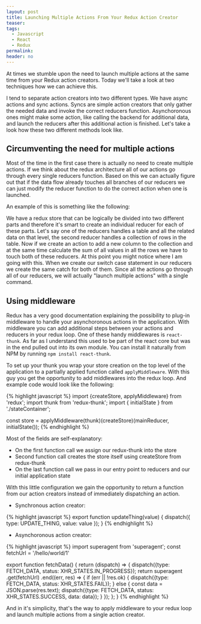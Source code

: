 ```yaml
---
layout: post
title: Launching Multiple Actions From Your Redux Action Creator
teaser:
tags:
  - Javascript
  - React
  - Redux
permalink:
header: no
---
```


At times we stumble upon the need to launch multiple actions at the same time from your Redux action creators. Today we'll take a look at two techniques how we can achieve this.

I tend to separate action creators into two different types. We have async actions and sync actions. Syncs are simple action creators that only gather the needed data and invoke the correct reducers function. Asynchoronous ones might make some action, like calling the backend for additional data, and launch the reducers after this additional action is finished. Let's take a look how these two different methods look like.

## Circumventing the need for multiple actions

Most of the time in the first case there is actually no need to create multiple actions. If we think about the redux architecture all of our actions go through every single reducers function. Based on this we can actually figure out that if the data flow already touches all branches of our reducers we can just modify the reducer function to do the correct action when one is launched.

An example of this is something like the following:

We have a redux store that can be logically be divided into two different parts and therefore it's smart to create an individual reducer for each of these parts. Let's say one of the reducers handles a table and all the related data on that level, the second reducer handles a collection of rows in the table. Now if we create an action to add a new column to the collection and at the same time calculate the sum of all values in all the rows we have to touch both of these reducers. At this point you might notice where I am going with this. When we create our switch case statement in our reducers we create the same catch for both of them. Since all the actions go through all of our reducers, we will actually "launch multiple actions" with a single command.

## Using middleware

Redux has a very good documentation explaining the possibility to plug-in middleware to handle your asynchoronous actions in the application. With middleware you can add additional steps between your actions and reducers in your redux loop. One of these handy middlewares is ```react-thunk```. As far as I understand this used to be part of the react core but was in the end pulled out into its own module. You can install it naturally from NPM by running ```npm install react-thunk```.

To set up your thunk you wrap your store creation on the top level of the application to a partially applied function called ```applyMiddleware```. With this guy you get the opportunity to add middlewares into the redux loop. And example code would look like the following:

{% highlight javascript %}
import {createStore, applyMiddleware} from 'redux';
import thunk from 'redux-thunk';
import { initialState } from './stateContainer';

const store = applyMiddleware(thunk)(createStore)(mainReducer, initialState());
{% endhighlight %}

Most of the fields are self-explanatory:
* On the first function call we assign our redux-thunk into the store
* Second function call creates the store itself using createStore from redux-thunk
* On the last function call we pass in our entry point to reducers and our initial application state

With this little configuration we gain the opportunity to return a function from our action creators instead of immediately dispatching an action.

* Synchronous action creator:

{% highlight javascript %}
export function updateThing(value) {
  dispatch({
    type: UPDATE_THING,
    value: value
  });
}
{% endhighlight %}

* Asynchoronous action creator:

{% highlight javascript %}
import superagent from 'superagent';
const fetchUrl = '/hello/world/1'

export function fetchData() {
  return (dispatch) => {
    dispatch({type: FETCH_DATA, status: XHR_STATES.IN_PROGRESS});
    return superagent
      .get(fetchUrl)
      .end((err, res) => {
        if (err || !res.ok) {
          dispatch({type: FETCH_DATA, status: XHR_STATES.FAIL});
        } else {
          const data = JSON.parse(res.text);
          dispatch({type: FETCH_DATA, status: XHR_STATES.SUCCESS, data: data});
        }
      });
  };
}
{% endhighlight %}

And in it's simplicity, that's the way to apply middleware to your redux loop and launch multiple actions from a single action creator.
